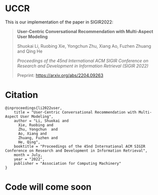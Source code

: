 # UCCR
This is our implementation of the paper in SIGIR2022:

> **User-Centric Conversational Recommendation with Multi-Aspect User Modeling**
> 
> Shuokai Li, Ruobing Xie, Yongchun Zhu, Xiang Ao, Fuzhen Zhuang and Qing He
> 
> *Proceedings of the 45nd International ACM SIGIR Conference on Research and Development in Information Retrieval (SIGIR 2022)*
> 
> Preprint: https://arxiv.org/abs/2204.09263


# Citation

    @inproceedings{li2022user,
        title = "User-Centric Conversational Recommendation with Multi-Aspect User Modeling",
        author = "Li, Shuokai and
          Xie, Ruobing and
          Zhu, Yongchun  and
          Ao, Xiang and
          Zhuang, Fuzhen and
          He, Qing",
        booktitle = "Proceedings of the 45nd International ACM SIGIR Conference on Research and Development in Information Retrieval",
        month = July,
        year = "2022",
        publisher = "Association for Computing Machinery"
    }

# Code will come soon
